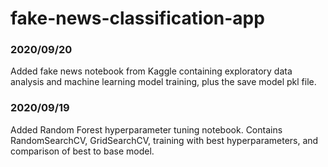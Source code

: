 # fake-news-classification-app

### 2020/09/20
Added fake news notebook from Kaggle containing exploratory data analysis and machine learning model training, plus the save model pkl file.

### 2020/09/19
Added Random Forest hyperparameter tuning notebook. Contains RandomSearchCV, GridSearchCV, training with best hyperparameters, and comparison of best to base model.
